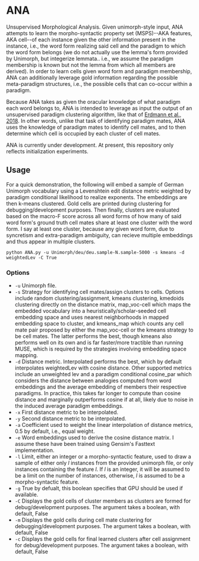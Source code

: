 # ANA

Unsupervised Morphological Analysis. Given unimorph-style input, ANA attempts to learn the morpho-syntactic property set (MSPS)--AKA features, AKA cell--of each instance given the other information present in the instance, i.e., the word form realizing said cell and the paradigm to which the word form belongs (we do not actually use the lemma's form provided by Unimorph, but integerize lemmata.. i.e., we assume the paradigm membership is known but not the lemma from which all members are derived). In order to learn cells given word form and paradigm membership, ANA can additionally leverage gold information regarding the possible meta-paradigm structures, i.e., the possible cells that can co-occur within a paradigm.

Because ANA takes as given the oracular knowledge of what paradigm each word belongs to, ANA is intended to leverage as input the output of an unsupervised paradigm clustering algorithm, like that of [Erdmann et al., 2018](http://www.aclweb.org/anthology/W18-5806). In other words, unlike that task of identifying paradigm mates, ANA uses the knowledge of paradigm mates to identify cell mates, and to then determine which cell is occupied by each cluster of cell mates.

ANA is currently under development. At present, this repository only reflects initialization experiments.

## Usage

For a quick demonstration, the following will embed a sample of German Unimorph vocabulary using a Levenshtein edit distance metric weighted by paradigm conditional likelihood to realize exponents. The embeddings are then k-means clustered. Gold cells are printed during clustering for debugging/development purposes. Then finally, clusters are evaluated based on the macro-F score across all word forms of how many of said word form's ground truth cell mates share at least one cluster with the word form. I say at least one cluster, because any given word form, due to syncretism and extra-paradigm ambiguity, can recieve multiple embeddings and thus appear in multiple clusters.

```
python ANA.py -u Unimorph/deu/deu.sample-N.sample-5000 -s kmeans -d weightedLev -C True
```

### Options
* ```-u``` Unimorph file.
* ```-s``` Strategy for identifying cell mates/assign clusters to cells. Options include random clustering/assignment, kmeans clustering, kmedoids clustering directly on the distance matrix, map_voc-cell which maps the embedded vocabulary into a heuristically/scholar-seeded cell embedding space and uses nearest neighborhoods in mapped embedding space to cluster, and kmeans_map which counts any cell mate pair proposed by either the map_voc-cell or the kmeans strategy to be cell mates. The latter performs the best, though kmeans also performs well on its own and is far faster/more tractible than running MUSE, which is required by the strategies involving embedding space mapping. 
* ```-d``` Distance metric. Interpolated performs the best, which by default interpolates weightedLev with cosine distance. Other supported metrics include an unweighted lev and a paradigm conditional cosine_par which considers the distance between analogies computed from word embeddings and the average embedding of members their respective paradigms. In practice, this takes far longer to compute than cosine distance and marginally outperforms cosine if at all, likely due to noise in the induced average paradigm embeddings.
* ```-x``` First distance metric to be interpolated.
* ```-y``` Second distance metric to be interpolated.
* ```-a``` Coefficient used to weight the linear interpolation of distance metrics, 0.5 by default, i.e., equal weight.
* ```-e``` Word embeddings used to derive the cosine distance matrix. I assume these have been trained using Gensim's Fasttext implementation.
* ```-l``` Limit, either an integer or a morpho-syntactic feature, used to draw a sample of either only *l* instances from the provided unimorph file, or only instances containing the feature *l*. If *l* is an integer, it will be assumed to be a limit on the number of instances, otherwise, *l* is assumed to be a morpho-syntactic feature.
* ```-g``` True by defualt, this boolean specifies that GPU should be used if available.
* ```-C``` Displays the gold cells of cluster members as clusters are formed for debug/development purposes. The argument takes a boolean, with default, False 
* ```-m``` Displays the gold cells during cell mate clustering for debugging/development purposes. The argument takes a boolean, with default, False 
* ```-c``` Displays the gold cells for final learned clusters after cell assignment for debug/development purposes. The argument takes a boolean, with default, False 
